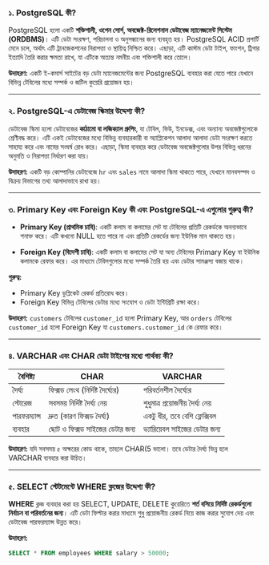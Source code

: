 
### ১. PostgreSQL কী?

PostgreSQL হলো একটি **শক্তিশালী, ওপেন সোর্স, অবজেক্ট-রিলেশনাল ডেটাবেজ ম্যানেজমেন্ট সিস্টেম (ORDBMS)**। এটি ডেটা সংরক্ষণ, পরিচালনা ও অনুসন্ধানের জন্য ব্যবহৃত হয়। PostgreSQL ACID প্রপার্টি মেনে চলে, অর্থাৎ এটি ট্রানজেকশনের নিরাপত্তা ও স্থায়িত্ব নিশ্চিত করে। এছাড়া, এটি কাস্টম ডেটা টাইপ, ফাংশন, ট্রিগার ইত্যাদি তৈরি করার ক্ষমতা রাখে, যা এটিকে অত্যন্ত নমনীয় এবং শক্তিশালী করে তোলে।

**উদাহরণ:** একটি ই-কমার্স সাইটের বড় ডেটা ম্যানেজমেন্টের জন্য PostgreSQL ব্যবহার করা যেতে পারে যেখানে বিভিন্ন টেবিলের মধ্যে সম্পর্ক ও জটিল কুয়েরি প্রয়োজন হয়।

---

### ২. PostgreSQL-এ ডেটাবেজ স্কিমার উদ্দেশ্য কী?

ডেটাবেজ স্কিমা হলো ডেটাবেজের **কাঠামো বা লজিক্যাল গ্রুপিং**, যা টেবিল, ভিউ, ইনডেক্স, এবং অন্যান্য অবজেক্টগুলোকে শ্রেণীবদ্ধ করে। এটি একই ডেটাবেজের মধ্যে বিভিন্ন ব্যবহারকারী বা অ্যাপ্লিকেশন আলাদা আলাদা ডেটা সংরক্ষণ করতে সাহায্য করে এবং নামের সংঘর্ষ রোধ করে। এছাড়া, স্কিমা ব্যবহার করে ডেটাবেজ অবজেক্টগুলোর উপর বিভিন্ন ধরনের অনুমতি ও নিরাপত্তা নির্ধারণ করা যায়।

**উদাহরণ:** একটি বড় কোম্পানির ডেটাবেজে `hr` এবং `sales` নামে আলাদা স্কিমা থাকতে পারে, যেখানে মানবসম্পদ ও বিক্রয় বিভাগের তথ্য আলাদাভাবে রাখা হয়।

---

### ৩. Primary Key এবং Foreign Key কী এবং PostgreSQL-এ এগুলোর গুরুত্ব কী?

- **Primary Key (প্রাথমিক চাবি)**: একটি কলাম বা কলামের সেট যা টেবিলের প্রতিটি রেকর্ডকে অনন্যভাবে শনাক্ত করে। এটি কখনো NULL হতে পারে না এবং প্রতিটি রেকর্ডের জন্য ইউনিক মান থাকতে হয়।

- **Foreign Key (বিদেশী চাবি)**: একটি কলাম বা কলামের সেট যা অন্য টেবিলের Primary Key বা ইউনিক কলামকে রেফার করে। এর মাধ্যমে টেবিলগুলোর মধ্যে সম্পর্ক তৈরি হয় এবং ডেটার সামঞ্জস্য বজায় থাকে।

**গুরুত্ব:**

- Primary Key ডুপ্লিকেট রেকর্ড প্রতিরোধ করে।
- Foreign Key বিভিন্ন টেবিলের ডেটার মধ্যে সংযোগ ও ডেটা ইন্টিগ্রিটি রক্ষা করে।

**উদাহরণ:** `customers` টেবিলের `customer_id` হলো Primary Key, আর `orders` টেবিলের `customer_id` হলো Foreign Key যা `customers.customer_id` কে রেফার করে।

---

### ৪. VARCHAR এবং CHAR ডেটা টাইপের মধ্যে পার্থক্য কী?

| বৈশিষ্ট্য      | CHAR                             | VARCHAR                           |
|---------------|---------------------------------|---------------------------------|
| দৈর্ঘ্য       | ফিক্সড লেংথ (নির্দিষ্ট দৈর্ঘ্যের) | পরিবর্তনশীল দৈর্ঘ্যের            |
| স্টোরেজ       | সবসময় নির্দিষ্ট দৈর্ঘ্য নেয়     | শুধুমাত্র প্রয়োজনীয় দৈর্ঘ্য নেয় |
| পারফরম্যান্স  | দ্রুত (কারণ ফিক্সড দৈর্ঘ্য)      | একটু ধীর, তবে বেশি ফ্লেক্সিবল    |
| ব্যবহার       | ছোট ও ফিক্সড সাইজের ডেটার জন্য | ভ্যারিয়েবল সাইজের ডেটার জন্য     |

**উদাহরণ:** যদি সবসময় ৫ অক্ষরের কোড থাকে, তাহলে CHAR(5 ভালো। তবে ডেটার দৈর্ঘ্য ভিন্ন হলে VARCHAR ব্যবহার করা উচিত।

---

### ৫. SELECT স্টেটমেন্টে WHERE ক্লজের উদ্দেশ্য কী?

**WHERE** ক্লজ ব্যবহার করা হয় SELECT, UPDATE, DELETE কুয়েরিতে **শর্ত বসিয়ে নির্দিষ্ট রেকর্ডগুলো নির্বাচন বা পরিবর্তনের জন্য**। এটি ডেটা ফিল্টার করার মাধ্যমে শুধু প্রয়োজনীয় রেকর্ড নিয়ে কাজ করার সুযোগ দেয় এবং ডেটাবেজ পারফরম্যান্স উন্নত করে।

**উদাহরণ:**

```sql
SELECT * FROM employees WHERE salary > 50000;
